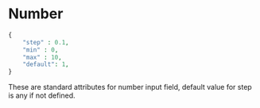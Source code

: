 # Number

```php
{
    "step" : 0.1,
    "min" : 0,
    "max" : 10,
    "default": 1,
}
```

These are standard attributes for number input field, default value for step is any if not defined.
